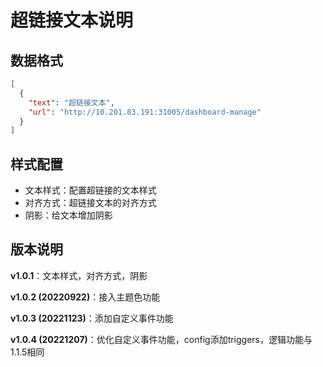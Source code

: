 # 超链接文本说明

## 数据格式

```json
[
  {
    "text": "超链接文本",
    "url": "http://10.201.83.191:31005/dashboard-manage"
  }
]
```

## 样式配置

- 文本样式：配置超链接的文本样式
- 对齐方式：超链接文本的对齐方式
- 阴影：给文本增加阴影

## 版本说明 

**v1.0.1**：文本样式，对齐方式，阴影

**v1.0.2 (20220922)**：接入主题色功能

**v1.0.3 (20221123)**：添加自定义事件功能

**v1.0.4 (20221207)**：优化自定义事件功能，config添加triggers，逻辑功能与1.1.5相同